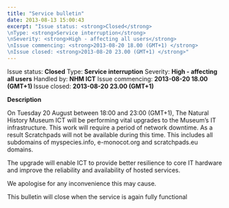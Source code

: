```yaml
---
title: "Service bulletin"
date: 2013-08-13 15:00:43
excerpt: "Issue status: <strong>Closed</strong>
\nType: <strong>Service interruption</strong>
\nSeverity: <strong>High - affecting all users</strong>
\nIssue commencing: <strong>2013-08-20 18.00 (GMT+1) </strong>
\nIssue closed: <strong>2013-08-20 23.00 (GMT+1) </strong>"
---
```


Issue status: <strong>Closed</strong>
Type: <strong>Service interruption</strong>
Severity: <strong>High - affecting all users</strong>
Handled by: <strong>NHM ICT</strong>
Issue commencing: <strong>2013-08-20 18.00 (GMT+1) </strong>
Issue closed: <strong>2013-08-20 23.00 (GMT+1) </strong>

<strong>Description</strong>

On Tuesday 20 August between 18:00 and 23:00 (GMT+1), The Natural History Museum ICT will be performing vital upgrades to the Museum’s IT infrastructure. This work will require a period of network downtime. As a result Scratchpads will not be available during this time. This includes all subdomains of myspecies.info, e-monocot.org and scratchpads.eu domains.

The upgrade will enable ICT to provide better resilience to core IT hardware and improve the reliability and availability of hosted services.

We apologise for any inconvenience this may cause.

This bulletin will close when the service is again fully functional
